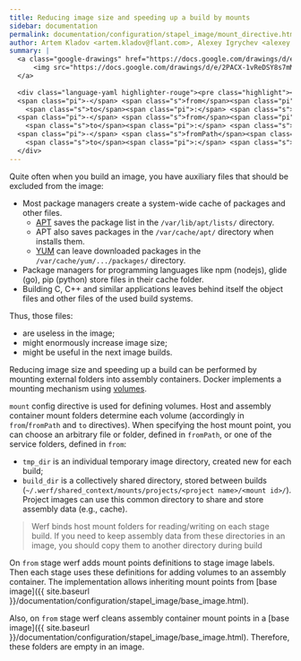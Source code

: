 ```yaml
---
title: Reducing image size and speeding up a build by mounts
sidebar: documentation
permalink: documentation/configuration/stapel_image/mount_directive.html
author: Artem Kladov <artem.kladov@flant.com>, Alexey Igrychev <alexey.igrychev@flant.com>
summary: |
  <a class="google-drawings" href="https://docs.google.com/drawings/d/e/2PACX-1vReDSY8s7mMtxuxwDTwtPLFYjEXePaoIB-XbEZcunJGNEHrLbrb9aFxyOoj_WeQe0XKQVhq7RWnG3Eq/pub?w=2031&amp;h=144" data-featherlight="image">
      <img src="https://docs.google.com/drawings/d/e/2PACX-1vReDSY8s7mMtxuxwDTwtPLFYjEXePaoIB-XbEZcunJGNEHrLbrb9aFxyOoj_WeQe0XKQVhq7RWnG3Eq/pub?w=1016&amp;h=72">
  </a>
  
  <div class="language-yaml highlighter-rouge"><pre class="highlight"><code><span class="s">mount</span><span class="pi">:</span>
  <span class="pi">-</span> <span class="s">from</span><span class="pi">:</span> <span class="s">tmp_dir</span>
    <span class="s">to</span><span class="pi">:</span> <span class="s">&lt;absolute_path&gt;</span>
  <span class="pi">-</span> <span class="s">from</span><span class="pi">:</span> <span class="s">build_dir</span>
    <span class="s">to</span><span class="pi">:</span> <span class="s">&lt;absolute_path&gt;</span>
  <span class="pi">-</span> <span class="s">fromPath</span><span class="pi">:</span> <span class="s">&lt;absolute_path&gt;</span>
    <span class="s">to</span><span class="pi">:</span> <span class="s">&lt;absolute_path&gt;</span></code></pre>
  </div>
---
```


Quite often when you build an image, you have auxiliary files that should be excluded from the image:
- Most package managers create a system-wide cache of packages and other files.
  - [APT](https://wiki.debian.org/Apt) saves the package list in the `/var/lib/apt/lists/` directory.
  - APT also saves packages in the `/var/cache/apt/` directory when installs them.
  - [YUM](http://yum.baseurl.org/) can leave downloaded packages in the `/var/cache/yum/.../packages/` directory.
- Package managers for programming languages like ​npm (nodejs), glide (go), pip (python) store files in their cache folder.
- Building C, C++ and similar applications leaves behind itself the object files and other files of the used build systems.

Thus, those files:
- are useless in the image;
- might enormously increase image size;
- might be useful in the next image builds.

Reducing image size and speeding up a build can be performed by mounting external folders into assembly containers. Docker implements a mounting mechanism using [volumes](https://docs.docker.com/storage/volumes/).

`mount` config directive is used for defining volumes. Host and assembly container mount folders determine each volume (accordingly in `from`/`fromPath` and `to` directives). 
When specifying the host mount point, you can choose an arbitrary file or folder, defined in `fromPath`, or one of the service folders, defined in `from`:
- `tmp_dir` is an individual temporary image directory, created new for each build;
- `build_dir` is a collectively shared directory, stored between builds (`~/.werf/shared_context/mounts/projects/<project name>/<mount id>/`). 
Project images can use this common directory to share and store assembly data (e.g., cache). 

> Werf binds host mount folders for reading/writing on each stage build. 
If you need to keep assembly data from these directories in an image, you should copy them to another directory during build

On `from` stage werf adds mount points definitions to stage image labels.
Then each stage uses these definitions for adding volumes to an assembly container. 
The implementation allows inheriting mount points from [base image]({{ site.baseurl }}/documentation/configuration/stapel_image/base_image.html). 

Also, on `from` stage werf cleans assembly container mount points in a [base image]({{ site.baseurl }}/documentation/configuration/stapel_image/base_image.html). 
Therefore, these folders are empty in an image. 
